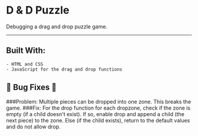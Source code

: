 # D & D Puzzle

Debugging a drag and drop puzzle game.
<hr>

</p>

## Built With: 

```
- HTML and CSS
- JavaScript for the drag and drop functions
```
## :space_invader: Bug Fixes :space_invader:
###Problem:
	Multiple pieces can be dropped into one zone. This breaks the game.
###Fix:
	For the drop function for each dropzone, check if the zone is empty (if a child doesn't exist). If so, enable drop and append a child (the next piece) to the zone. Else (if the child exists), return to the default values and do not allow drop.

